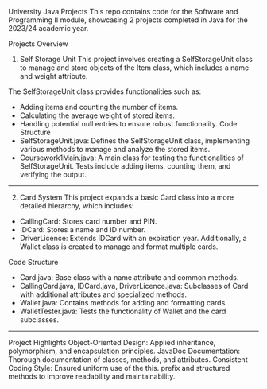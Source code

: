 University Java Projects
This repo contains code for the Software and Programming II module, showcasing 2 projects completed in Java for the 2023/24 academic year.

Projects Overview
1. Self Storage Unit
This project involves creating a SelfStorageUnit class to manage and store objects of the Item class, which includes a name and weight attribute.

The SelfStorageUnit class provides functionalities such as:
- Adding items and counting the number of items.
- Calculating the average weight of stored items.
- Handling potential null entries to ensure robust functionality.
Code Structure
- SelfStorageUnit.java: Defines the SelfStorageUnit class, implementing various methods to manage and analyze the stored items.
- Coursework1Main.java: A main class for testing the functionalities of SelfStorageUnit. Tests include adding items, counting them, and verifying the output.

---------------------------------------------------------------------------------
2. Card System
This project expands a basic Card class into a more detailed hierarchy, which includes:
- CallingCard: Stores card number and PIN.
- IDCard: Stores a name and ID number.
- DriverLicence: Extends IDCard with an expiration year.
Additionally, a Wallet class is created to manage and format multiple cards.

Code Structure
- Card.java: Base class with a name attribute and common methods.
- CallingCard.java, IDCard.java, DriverLicence.java: Subclasses of Card with additional attributes and specialized methods.
- Wallet.java: Contains methods for adding and formatting cards.
- WalletTester.java: Tests the functionality of Wallet and the card subclasses.
----------------------------------------------------------------------------------
Project Highlights
Object-Oriented Design: Applied inheritance, polymorphism, and encapsulation principles.
JavaDoc Documentation: Thorough documentation of classes, methods, and attributes.
Consistent Coding Style: Ensured uniform use of the this. prefix and structured methods to improve readability and maintainability.
